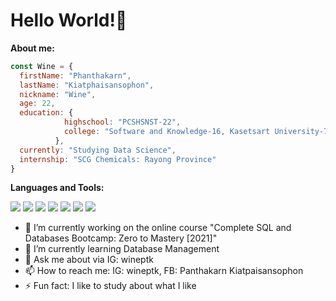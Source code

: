 <h1> Hello World!👋 </h1>

**About me:**  
```javascript
const Wine = {
  firstName: "Phanthakarn",
  lastName: "Kiatphaisansophon",
  nickname: "Wine",
  age: 22,
  education: {
            highschool: "PCSHSNST-22",
            college: "Software and Knowledge-16, Kasetsart University-78",
          },
  currently: "Studying Data Science",
  internship: "SCG Chemicals: Rayong Province"
}
```

**Languages and Tools:** 
</br>   

<img src="https://img.shields.io/badge/python%20-%2314354C.svg?&style=for-the-badge&logo=python&logoColor=white"/> 
<img src="https://img.shields.io/badge/java-%23E34F26.svg?&style=for-the-badge&logo=java&logoColor=white"/>
<img src="https://img.shields.io/badge/Pandas-%23563D7C.svg?&style=for-the-badge&logo=pandas&logoColor=white"/>
<img src="https://img.shields.io/badge/SKLearn-%23ED8B00.svg?&style=for-the-badge&logo=scikit-learn&logoColor=white"/>
<img src="https://img.shields.io/badge/Pandas-%23563D7C.svg?&style=for-the-badge&logo=pandas&logoColor=white"/>
<img src="https://img.shields.io/badge/Tensorflow-%23E34F26.svg?&style=for-the-badge&logo=TensorFlow&logoColor=white"/>
<img src="https://img.shields.io/badge/Jupyter-%23ED8B00.svg?&style=for-the-badge&logo=Jupyter&logoColor=white"/>

- 🔭 I’m currently working on the online course "Complete SQL and Databases Bootcamp: Zero to Mastery [2021]"
- 🌱 I’m currently learning Database Management
- 💬 Ask me about via IG: wineptk
- 📫 How to reach me: IG: wineptk, FB: Panthakarn Kiatpaisansophon
- ⚡ Fun fact: I like to study about what I like
